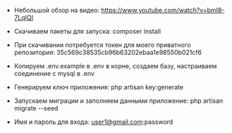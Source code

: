 - Небольшой обзор на видео:
https://www.youtube.com/watch?v=bmI8-7LqIQI

- Скачиваем пакеты для запуска:
composer install

- При скачивании потребуется токен для моего приватного репозитория:
35c569c38535cb96b63202ebaa1e98550b021cf6

- Копируем .env.example в .env в корне, создаем базу, настраиваем соединение с mysql в .env

- Генерируем ключ приложения:
php artisan key:generate

- Запускаем миграции и заполняем данными приложение:
php artisan migrate --seed

- Имя и пароль для входа:
user1@gmail.com:password